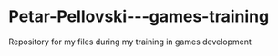 Petar-Pellovski---games-training
================================

Repository for my files during my training in games development
